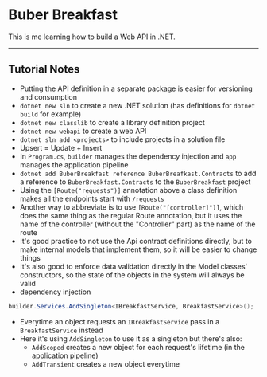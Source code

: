 # Buber Breakfast

This is me learning how to build a Web API in .NET.

---

## Tutorial Notes

- Putting the API definition in a separate package is easier for versioning and consumption
- `dotnet new sln` to create a new .NET solution (has definitions for `dotnet build` for example)
- `dotnet new classlib` to create a library definition project
- `dotnet new webapi` to create a web API
- `dotnet sln add <projects>` to include projects in a solution file
- Upsert = Update + Insert
- In `Program.cs`, `builder` manages the dependency injection and `app` manages the application pipeline
- `dotnet add BuberBreakfast reference BuberBreafkast.Contracts` to add a reference to `BuberBreakfast.Contracts` to the `BuberBreakfast` project
- Using the `[Route("requests")]` annotation above a class definition makes all the endpoints start with `/requests`
- Another way to abbreviate is to use `[Route("[controller]")]`, which does the same thing as the regular Route annotation, but it uses the name of the controller (without the "Controller" part) as the name of the route
- It's good practice to not use the Api contract definitions directly, but to make internal models that implement them, so it will be easier to change things
- It's also good to enforce data validation directly in the Model classes' constructors, so the state of the objects in the system will always be valid
- dependency injection
```csharp
builder.Services.AddSingleton<IBreakfastService, BreakfastService>();
```
- Everytime an object requests an `IBreakfastService` pass in a `BreakfastService` instead
- Here it's using `AddSingleton` to use it as a singleton but there's also:
  - `AddScoped` creates a new object for each request's lifetime (in the application pipeline)
  - `AddTransient` creates a new object everytime